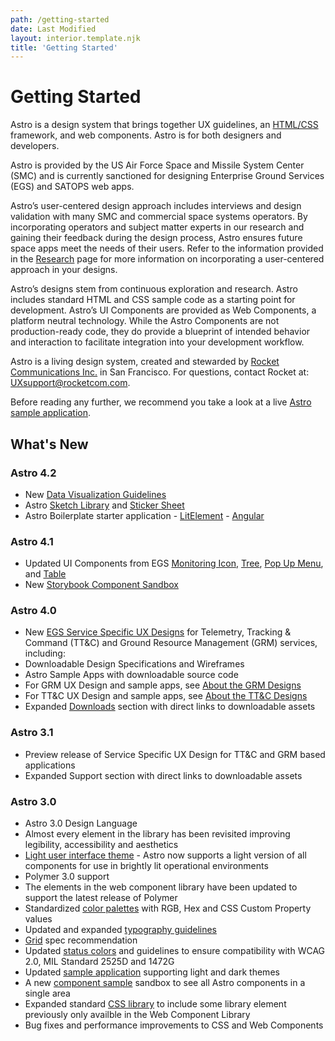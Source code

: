 ```yaml
---
path: /getting-started
date: Last Modified
layout: interior.template.njk
title: 'Getting Started'
---
```


# Getting Started

Astro is a design system that brings together UX guidelines, an [HTML/CSS](https://astrouxds.com/components/readme) framework, and web components. Astro is for both designers and developers.

Astro is provided by the US Air Force Space and Missile System Center (SMC) and is currently sanctioned for designing Enterprise Ground Services (EGS) and SATOPS web apps.

Astro’s user-centered design approach includes interviews and design validation with many SMC and commercial space systems operators. By incorporating operators and subject matter experts in our research and gaining their feedback during the design process, Astro ensures future space apps meet the needs of their users. Refer to the information provided in the [Research](https://astrouxds.com/the-design-process/research) page for more information on incorporating a user-centered approach in your designs.

Astro’s designs stem from continuous exploration and research. Astro includes standard HTML and CSS sample code as a starting point for development. Astro’s UI Components are provided as Web Components, a platform neutral technology. While the Astro Components are not production-ready code, they do provide a blueprint of intended behavior and interaction to facilitate integration into your development workflow.

Astro is a living design system, created and stewarded by [Rocket Communications Inc.](https://rocketcom.com/) in San Francisco. For questions, contact Rocket at: UXsupport@rocketcom.com.

Before reading any further, we recommend you take a look at a live [Astro sample application](https://sample-app.astrouxds.com/).

## What's New

### Astro 4.2

- New [Data Visualization Guidelines](https://astrouxds.com/design-guidelines/data-visualization)
- Astro [Sketch Library](https://bitbucket.org/rocketcom/astro-design-resources/src/master/Sketch/Astro%204%20Wireframe%20Library.sketch) and [Sticker Sheet](https://bitbucket.org/rocketcom/astro-design-resources/src/master/Sketch/Astro%204%20Wireframe%20Sticker%20Sheet.sketch)
- Astro Boilerplate starter application - [LitElement](https://bitbucket.org/rocketcom/astro-boilerplate/src/master/) - [Angular](https://bitbucket.org/rocketcom/astro-boilerplate-angular/src/master/)

### Astro 4.1

- Updated UI Components from EGS [Monitoring Icon](https://astrouxds.com/components/icons-and-symbols), [Tree](https://astrouxds.com/components/tree), [Pop Up Menu](https://astrouxds.com/components/pop-up), and [Table](https://astrouxds.com/components/table)
- New [Storybook Component Sandbox](https://astro-storybook.netlify.com/)

### Astro 4.0

- New [EGS Service Specific UX Designs](https://astrouxds.com/service-specific-ux-design) for Telemetry, Tracking & Command (TT&C) and Ground Resource Management (GRM) services, including:
- Downloadable Design Specifications and Wireframes
- Astro Sample Apps with downloadable source code
- For GRM UX Design and sample apps, see [About the GRM Designs](https://astrouxds.com/grm-service-ux-design/about-the-grm-designs)
- For TT&C UX Design and sample apps, see [About the TT&C Designs](https://astrouxds.com/tt-c-service-ux-design/about-the-tt-c-designs)
- Expanded [Downloads](https://astrouxds.com/downloads) section with direct links to downloadable assets

### Astro 3.1

- Preview release of Service Specific UX Design for TT&C and GRM based applications
- Expanded Support section with direct links to downloadable assets

### Astro 3.0

- Astro 3.0 Design Language
- Almost every element in the library has been revisited improving legibility, accessibility and aesthetics
- [Light user interface theme](https://astrouxds.com/style-guide/theme) - Astro now supports a light version of all components for use in brightly lit operational environments
- Polymer 3.0 support
- The elements in the web component library have been updated to support the latest release of Polymer
- Standardized [color palettes](https://astrouxds.com/style-guide/color) with RGB, Hex and CSS Custom Property values
- Updated and expanded [typography guidelines](https://astrouxds.com/style-guide/typography)
- [Grid](https://astrouxds.com/style-guide/grid) spec recommendation
- Updated [status colors](https://astrouxds.com/library/status-symbol) and guidelines to ensure compatibility with WCAG 2.0, MIL Standard 2525D and 1472G
- Updated [sample application](https://sample-app.astrouxds.com/) supporting light and dark themes
- A new [component sample](https://astro-components.netlify.com/) sandbox to see all Astro components in a single area
- Expanded standard [CSS library](https://bitbucket.org/rocketcom/astro-styles/src/master/) to include some library element previously only availble in the Web Component Library
- Bug fixes and performance improvements to CSS and Web Components
